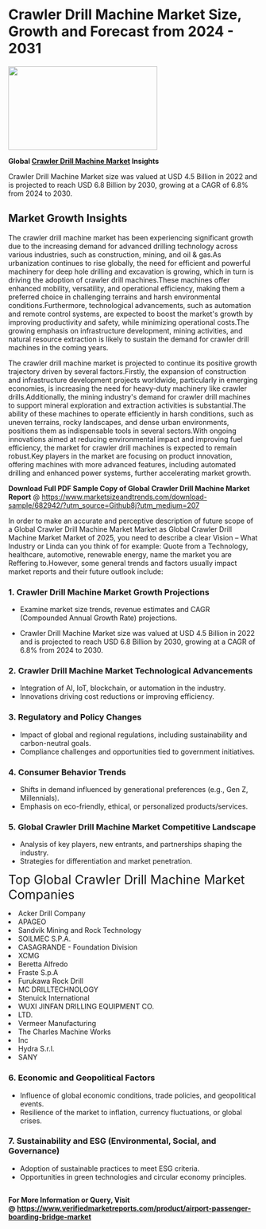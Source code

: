 <H1>Crawler Drill Machine Market Size, Growth and Forecast from 2024 - 2031</H1><img class="aligncenter size-medium wp-image-584254" src="https://thirdeyenews.in/wp-content/uploads/2024/09/Global-Market-Research-300x168.jpeg" alt="" width="300" height="168" /><p><strong>Global&nbsp;<a href="https://www.marketsizeandtrends.com/download-sample/682942/?utm_source=Github8j?utm_medium=207">Crawler Drill Machine Market</a> Insights</strong></p><p>Crawler Drill Machine Market size was valued at USD 4.5 Billion in 2022 and is projected to reach USD 6.8 Billion by 2030, growing at a CAGR of 6.8% from 2024 to 2030.</p><p><h2>Market Growth Insights</h2> <p>The crawler drill machine market has been experiencing significant growth due to the increasing demand for advanced drilling technology across various industries, such as construction, mining, and oil & gas.As urbanization continues to rise globally, the need for efficient and powerful machinery for deep hole drilling and excavation is growing, which in turn is driving the adoption of crawler drill machines.These machines offer enhanced mobility, versatility, and operational efficiency, making them a preferred choice in challenging terrains and harsh environmental conditions.Furthermore, technological advancements, such as automation and remote control systems, are expected to boost the market's growth by improving productivity and safety, while minimizing operational costs.The growing emphasis on infrastructure development, mining activities, and natural resource extraction is likely to sustain the demand for crawler drill machines in the coming years.</p> <p>The crawler drill machine market is projected to continue its positive growth trajectory driven by several factors.Firstly, the expansion of construction and infrastructure development projects worldwide, particularly in emerging economies, is increasing the need for heavy-duty machinery like crawler drills.Additionally, the mining industry's demand for crawler drill machines to support mineral exploration and extraction activities is substantial.The ability of these machines to operate efficiently in harsh conditions, such as uneven terrains, rocky landscapes, and dense urban environments, positions them as indispensable tools in several sectors.With ongoing innovations aimed at reducing environmental impact and improving fuel efficiency, the market for crawler drill machines is expected to remain robust.Key players in the market are focusing on product innovation, offering machines with more advanced features, including automated drilling and enhanced power systems, further accelerating market growth.<p><span class=""><strong>Download Full PDF Sample Copy of Global Crawler Drill Machine Market Report</strong> @ <a href="https://www.marketsizeandtrends.com/download-sample/682942/?utm_source=Github8j?utm_medium=207" target="_blank">https://www.marketsizeandtrends.com/download-sample/682942/?utm_source=Github8j?utm_medium=207</a></span></p><p>In order to make an accurate and perceptive description of future scope of a Global&nbsp;Crawler Drill Machine Market Market as Global&nbsp;Crawler Drill Machine Market Market of 2025, you need to describe a clear Vision &ndash; What Industry or Linda can you think of for example: Quote from a Technology, healthcare, automotive, renewable energy, name the market you are Reffering to.However, some general trends and factors usually impact market reports and their future outlook include:</p><h3>1.&nbsp;<strong>Crawler Drill Machine Market Growth Projections</strong></h3><ul><li>Examine market size trends, revenue estimates and CAGR (Compounded Annual Growth Rate) projections.</li><li><p>Crawler Drill Machine Market size was valued at USD 4.5 Billion in 2022 and is projected to reach USD 6.8 Billion by 2030, growing at a CAGR of 6.8% from 2024 to 2030.</p></li></ul><h3>2.&nbsp;<strong>Crawler Drill Machine Market Technological Advancements</strong></h3><ul><li>Integration of AI, IoT, blockchain, or automation in the industry.</li><li>Innovations driving cost reductions or improving efficiency.</li></ul><h3>3.&nbsp;<strong>Regulatory and Policy Changes</strong></h3><ul><li>Impact of global and regional regulations, including sustainability and carbon-neutral goals.</li><li>Compliance challenges and opportunities tied to government initiatives.</li></ul><h3>4.&nbsp;<strong>Consumer Behavior Trends</strong></h3><ul><li>Shifts in demand influenced by generational preferences (e.g., Gen Z, Millennials).</li><li>Emphasis on eco-friendly, ethical, or personalized products/services.</li></ul><h3>5.&nbsp;<strong>Global Crawler Drill Machine Market Competitive Landscape</strong></h3><ul><li>Analysis of key players, new entrants, and partnerships shaping the industry.</li><li>Strategies for differentiation and market penetration.</li></ul><p data-pm-slice="1 1 []"><span style="color: inherit; font-family: inherit; font-size: 25px;">Top Global Crawler Drill Machine Market Companies</span></p><div class="" data-test-id=""><p><li>Acker Drill Company</li><li> APAGEO</li><li> Sandvik Mining and Rock Technology</li><li> SOILMEC S.P.A.</li><li> CASAGRANDE - Foundation Division</li><li> XCMG</li><li> Beretta Alfredo</li><li> Fraste S.p.A</li><li> Furukawa Rock Drill</li><li> MC DRILLTECHNOLOGY</li><li> Stenuick International</li><li> WUXI JINFAN DRILLING EQUIPMENT CO.</li><li>LTD.</li><li> Vermeer Manufacturing</li><li> The Charles Machine Works</li><li> Inc</li><li> Hydra S.r.l.</li><li> SANY</li></p></div><h3>6.&nbsp;<strong>Economic and Geopolitical Factors</strong></h3><ul><li>Influence of global economic conditions, trade policies, and geopolitical events.</li><li>Resilience of the market to inflation, currency fluctuations, or global crises.</li></ul><h3>7.&nbsp;<strong>Sustainability and ESG (Environmental, Social, and Governance)</strong></h3><ul><li>Adoption of sustainable practices to meet ESG criteria.</li><li>Opportunities in green technologies and circular economy principles.</li></ul><h2><strong style="font-size: 14px;">For More Information or Query, Visit @&nbsp;</strong><a style="background-color: #ffffff; font-size: 14px;" href="https://www.marketsizeandtrends.com/report/crawler-drill-machine-market/" target="_blank">https://www.verifiedmarketreports.com/product/airport-passenger-boarding-bridge-market</a></h2>